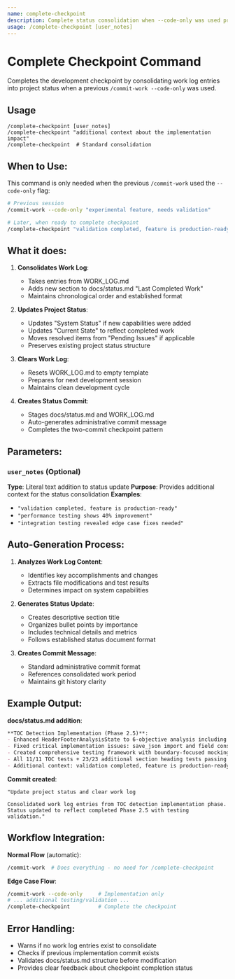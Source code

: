 ```yaml
---
name: complete-checkpoint
description: Complete status consolidation when --code-only was used previously
usage: /complete-checkpoint [user_notes]
---
```


# Complete Checkpoint Command

Completes the development checkpoint by consolidating work log entries into project status when a previous `/commit-work --code-only` was used.

## Usage
```
/complete-checkpoint [user_notes]
/complete-checkpoint "additional context about the implementation impact"
/complete-checkpoint  # Standard consolidation
```

## When to Use:

This command is only needed when the previous `/commit-work` used the `--code-only` flag:

```bash
# Previous session
/commit-work --code-only "experimental feature, needs validation"

# Later, when ready to complete checkpoint
/complete-checkpoint "validation completed, feature is production-ready"
```

## What it does:

1. **Consolidates Work Log**:
   - Takes entries from WORK_LOG.md 
   - Adds new section to docs/status.md "Last Completed Work"
   - Maintains chronological order and established format

2. **Updates Project Status**:
   - Updates "System Status" if new capabilities were added
   - Updates "Current State" to reflect completed work
   - Moves resolved items from "Pending Issues" if applicable
   - Preserves existing project status structure

3. **Clears Work Log**:
   - Resets WORK_LOG.md to empty template
   - Prepares for next development session
   - Maintains clean development cycle

4. **Creates Status Commit**:
   - Stages docs/status.md and WORK_LOG.md
   - Auto-generates administrative commit message
   - Completes the two-commit checkpoint pattern

## Parameters:

### `user_notes` (Optional)
**Type**: Literal text addition to status update
**Purpose**: Provides additional context for the status consolidation
**Examples**:
- `"validation completed, feature is production-ready"`
- `"performance testing shows 40% improvement"`
- `"integration testing revealed edge case fixes needed"`

## Auto-Generation Process:

1. **Analyzes Work Log Content**:
   - Identifies key accomplishments and changes
   - Extracts file modifications and test results
   - Determines impact on system capabilities

2. **Generates Status Update**:
   - Creates descriptive section title
   - Organizes bullet points by importance
   - Includes technical details and metrics
   - Follows established status document format

3. **Creates Commit Message**:
   - Standard administrative commit format
   - References consolidated work period
   - Maintains git history clarity

## Example Output:

**docs/status.md addition**:
```markdown
**TOC Detection Implementation (Phase 2.5)**:
- Enhanced HeaderFooterAnalysisState to 6-objective analysis including TOC detection
- Fixed critical implementation issues: save_json import and field consistency
- Created comprehensive testing framework with boundary-focused mocking
- All 11/11 TOC tests + 23/23 additional section heading tests passing
- Additional context: validation completed, feature is production-ready
```

**Commit created**:
```
"Update project status and clear work log

Consolidated work log entries from TOC detection implementation phase.
Status updated to reflect completed Phase 2.5 with testing validation."
```

## Workflow Integration:

**Normal Flow** (automatic):
```bash
/commit-work  # Does everything - no need for /complete-checkpoint
```

**Edge Case Flow**:
```bash
/commit-work --code-only     # Implementation only
# ... additional testing/validation ...
/complete-checkpoint         # Complete the checkpoint
```

## Error Handling:
- Warns if no work log entries exist to consolidate
- Checks if previous implementation commit exists
- Validates docs/status.md structure before modification
- Provides clear feedback about checkpoint completion status